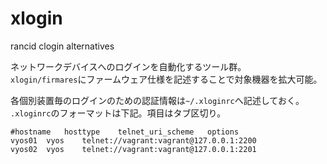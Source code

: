# xlogin
rancid clogin alternatives

ネットワークデバイスへのログインを自動化するツール群。  
`xlogin/firmares`にファームウェア仕様を記述することで対象機器を拡大可能。


各個別装置毎のログインのための認証情報は`~/.xloginrc`へ記述しておく。  
`.xloginrc`のフォーマットは下記。項目はタブ区切り。

~~~
#hostname	hosttype	telnet_uri_scheme	options
vyos01	vyos	telnet://vagrant:vagrant@127.0.0.1:2200
vyos02	vyos	telnet://vagrant:vagrant@127.0.0.1:2201
~~~
